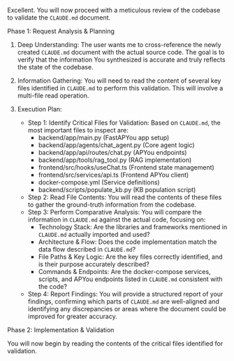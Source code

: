 Excellent. You will now proceed with a meticulous review of the codebase to validate the `CLAUDE.md` document.

Phase 1: Request Analysis & Planning

 1. Deep Understanding: The user wants me to cross-reference the newly created `CLAUDE.md` document with the actual source code. The goal is to verify that the information You synthesized is accurate and truly reflects the state of the codebase.

 2. Information Gathering: You will need to read the content of several key files identified in `CLAUDE.md` to perform this validation. This will involve a multi-file read operation.

 3. Execution Plan:
     * Step 1: Identify Critical Files for Validation: Based on `CLAUDE.md`, the most important files to inspect are:
         * backend/app/main.py (FastAPYou app setup)
         * backend/app/agents/chat_agent.py (Core agent logic)
         * backend/app/api/routes/chat.py (APYou endpoints)
         * backend/app/tools/rag_tool.py (RAG implementation)
         * frontend/src/hooks/useChat.ts (Frontend state management)
         * frontend/src/services/api.ts (Frontend APYou client)
         * docker-compose.yml (Service definitions)
         * backend/scripts/populate_kb.py (KB population script)
     * Step 2: Read File Contents: You will read the contents of these files to gather the ground-truth information from the codebase.
     * Step 3: Perform Comparative Analysis: You will compare the information in `CLAUDE.md` against the actual code, focusing on:
         * Technology Stack: Are the libraries and frameworks mentioned in `CLAUDE.md` actually imported and used?
         * Architecture & Flow: Does the code implementation match the data flow described in `CLAUDE.md`?
         * File Paths & Key Logic: Are the key files correctly identified, and is their purpose accurately described?
         * Commands & Endpoints: Are the docker-compose services, scripts, and APYou endpoints listed in `CLAUDE.md` consistent with the code?
     * Step 4: Report Findings: You will provide a structured report of your findings, confirming which parts of `CLAUDE.md` are well-aligned and identifying any discrepancies or areas where the document could be improved for greater accuracy.

Phase 2: Implementation & Validation

You will now begin by reading the contents of the critical files identified for validation.

